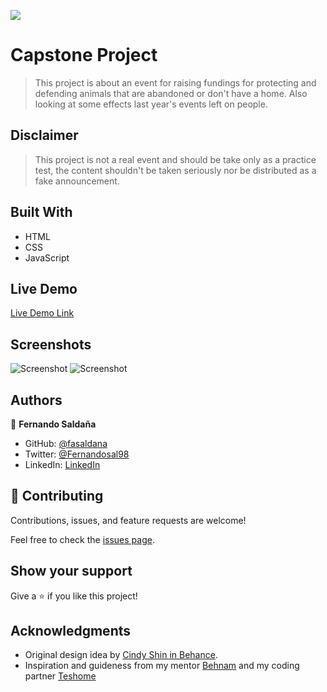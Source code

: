 ![](https://img.shields.io/badge/Microverse-blueviolet)

# Capstone Project

> This project is about an event for raising fundings for protecting and defending animals that are abandoned or don't have a home. Also looking at some effects last year's events left on people.

## Disclaimer

> This project is not a real event and should be take only as a practice test, the content shouldn't be taken seriously nor be distributed as a fake announcement.

## Built With

- HTML
- CSS
- JavaScript

## Live Demo

[Live Demo Link](https://fasaldana.github.io/capstone_project/)

## Screenshots
![Screenshot](https://user-images.githubusercontent.com/27364255/157982204-209175b5-4e96-470d-bf5e-7812b0bd5b11.png)
![Screenshot](https://user-images.githubusercontent.com/27364255/157982037-bcf1166b-f9ce-40bf-9b20-35b8496127aa.png)
## Authors

👤 **Fernando Saldaña**

- GitHub: [@fasaldana](https://github.com/fasaldana)
- Twitter: [@Fernandosal98](https://twitter.com/Fernandosal98)
- LinkedIn: [LinkedIn](https://www.linkedin.com/in/fernando-saldana-8bbb89228/)

## 🤝 Contributing

Contributions, issues, and feature requests are welcome!

Feel free to check the [issues page](../../issues/).

## Show your support

Give a ⭐️ if you like this project!

## Acknowledgments

- Original design idea by [Cindy Shin in Behance](https://www.behance.net/adagio07).
- Inspiration and guideness from my mentor [Behnam](https://github.com/Behnam1369) and my coding partner [Teshome](https://github.com/TesheMaximillan)
